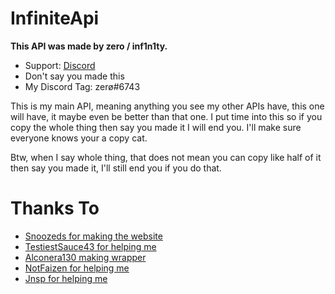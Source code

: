 # InfiniteApi
**This API was made by zero / inf1n1ty.**
- Support: [Discord](https://discord.gg/83yJ6cGZTb)
- Don't say you made this
- My Discord Tag: zerø#6743

This is my main API, meaning anything you see my other APIs have, this one will have, it maybe even be better than that one. I put time into this so if you copy the whole thing then say you made it I will end you. I'll make sure everyone knows your a copy cat.

Btw, when I say whole thing, that does not mean you can copy like half of it then say you made it, I'll still end you if you do that.

# Thanks To
- [Snoozeds for making the website](https://dankrpg.xyz/)
- [TestiestSauce43 for helping me](https://api.testiestsauce43.repl.co)
- [Alconera130 making wrapper]()
- [NotFaizen for helping me](https://gud-api.gofaizen.repl.co)
- [Jnsp for helping me](https://luminabot.xyz/api)
